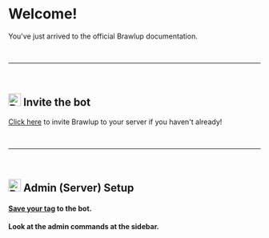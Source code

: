 # Welcome!
You've just arrived to the official Brawlup documentation.

<br>
<hr>
<br>

## <img src="https://cdn.discordapp.com/emojis/855879869699063809.png?v=1" height="25" alt="Buzz's torpedo"> Invite the bot
[Click here](https://discord.com/oauth2/authorize?client_id=817473313793376266&scope=bot+applications.commands&permissions=1543685241) to invite Brawlup to your server if you haven't already!

<br>
<hr>
<br>

## <img src="https://cdn.discordapp.com/emojis/855879869699063809.png?v=1" height="25" alt="Buzz's torpedo"> Admin (Server) Setup
#### [Save your tag](/en/bs/save) to the bot.
#### Look at the admin commands at the sidebar.
